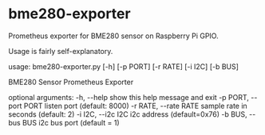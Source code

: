 # bme280-exporter
Prometheus exporter for BME280 sensor on Raspberry Pi GPIO.

Usage is fairly self-explanatory.

usage: bme280-exporter.py [-h] [-p PORT] [-r RATE] [-i I2C] [-b BUS]

BME280 Sensor Prometheus Exporter

optional arguments:
  -h, --help            show this help message and exit
  -p PORT, --port PORT  listen port (default: 8000)
  -r RATE, --rate RATE  sample rate in seconds (default: 2)
  -i I2C, --i2c I2C     i2c address (default=0x76)
  -b BUS, --bus BUS     i2c bus port (default = 1)

